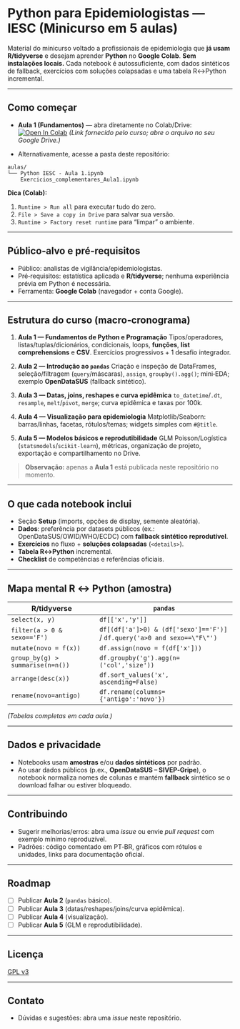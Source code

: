 # Python para Epidemiologistas — IESC (Minicurso em 5 aulas)

Material do minicurso voltado a profissionais de epidemiologia que **já usam R/tidyverse** e desejam aprender **Python** no **Google Colab**.
**Sem instalações locais.** Cada notebook é autossuficiente, com dados sintéticos de fallback, exercícios com soluções colapsadas e uma tabela R↔Python incremental.

---

## Como começar

* **Aula 1 (Fundamentos)** — abra diretamente no Colab/Drive:
  [![Open In Colab](https://colab.research.google.com/assets/colab-badge.svg)](https://tinyurl.com/python-iesc)
  *(Link fornecido pelo curso; abre o arquivo no seu Google Drive.)*

* Alternativamente, acesse a pasta deste repositório:

```
aulas/
└── Python IESC - Aula 1.ipynb
    Exercicios_complementares_Aula1.ipynb
```

**Dica (Colab):**

1. `Runtime > Run all` para executar tudo do zero.
2. `File > Save a copy in Drive` para salvar sua versão.
3. `Runtime > Factory reset runtime` para “limpar” o ambiente.

---

## Público‑alvo e pré‑requisitos

* Público: analistas de vigilância/epidemiologistas.
* Pré‑requisitos: estatística aplicada e **R/tidyverse**; nenhuma experiência prévia em Python é necessária.
* Ferramenta: **Google Colab** (navegador + conta Google).

---

## Estrutura do curso (macro‑cronograma)

1. **Aula 1 — Fundamentos de Python e Programação**
   Tipos/operadores, listas/tuplas/dicionários, condicionais, loops, **funções**, **list comprehensions** e **CSV**.
   Exercícios progressivos + 1 desafio integrador.

2. **Aula 2 — Introdução ao `pandas`**
   Criação e inspeção de DataFrames, seleção/filtragem (`query`/máscaras), `assign`, `groupby().agg()`; mini‑EDA; exemplo **OpenDataSUS** (fallback sintético).

3. **Aula 3 — Datas, joins, reshapes e curva epidêmica**
   `to_datetime`/`.dt`, `resample`, `melt`/`pivot`, `merge`; curva epidêmica e taxas por 100k.

4. **Aula 4 — Visualização para epidemiologia**
   Matplotlib/Seaborn: barras/linhas, facetas, rótulos/temas; widgets simples com `#@title`.

5. **Aula 5 — Modelos básicos e reprodutibilidade**
   GLM Poisson/Logística (`statsmodels`/`scikit-learn`), métricas, organização de projeto, exportação e compartilhamento no Drive.

> **Observação:** apenas a **Aula 1** está publicada neste repositório no momento.

---

## O que cada notebook inclui

* Seção **Setup** (imports, opções de display, semente aleatória).
* **Dados**: preferência por datasets públicos (ex.: OpenDataSUS/OWID/WHO/ECDC) com **fallback sintético reprodutível**.
* **Exercícios** no fluxo + **soluções colapsadas** (`<details>`).
* **Tabela R↔Python** incremental.
* **Checklist** de competências e referências oficiais.

---

## Mapa mental R ↔ Python (amostra)

| R/tidyverse                 | `pandas`                                                                  |                                         
| --------------------------- | ------------------------------------------------------------------------- | 
| `select(x, y)`              | `df[['x','y']]`                                                           |                                         
| `filter(a > 0 & sexo=='F')` | `df[(df['a']>0) & (df['sexo']=='F')]` / `df.query('a>0 and sexo==\"F\"')` |                                         
| `mutate(novo = f(x))`       | `df.assign(novo = f(df['x']))`                                            |                                         
| `group_by(g) > summarise(n=n())` | `df.groupby('g').agg(n=('col','size'))` |                                         
| `arrange(desc(x))`          | `df.sort_values('x', ascending=False)`                                    |                                         
| `rename(novo=antigo)`       | `df.rename(columns={'antigo':'novo'})`                                    |                                         

*(Tabelas completas em cada aula.)*

---

## Dados e privacidade

* Notebooks usam **amostras** e/ou **dados sintéticos** por padrão.
* Ao usar dados públicos (p.ex., **OpenDataSUS – SIVEP‑Gripe**), o notebook normaliza nomes de colunas e mantém **fallback** sintético se o download falhar ou estiver bloqueado.

---

## Contribuindo

* Sugerir melhorias/erros: abra uma *issue* ou envie *pull request* com exemplo mínimo reproduzível.
* Padrões: código comentado em PT‑BR, gráficos com rótulos e unidades, links para documentação oficial.

---

## Roadmap

* [ ] Publicar **Aula 2** (`pandas` básico).
* [ ] Publicar **Aula 3** (datas/reshapes/joins/curva epidêmica).
* [ ] Publicar **Aula 4** (visualização).
* [ ] Publicar **Aula 5** (GLM e reprodutibilidade).

---

## Licença

[GPL v3](https://www.gnu.org/licenses/gpl-3.0)

---

## Contato

* Dúvidas e sugestões: abra uma *issue* neste repositório.


